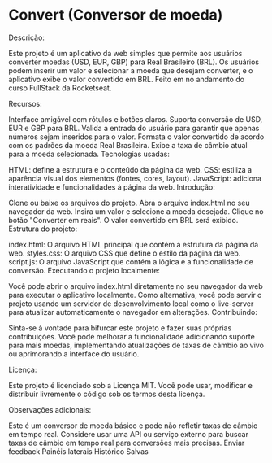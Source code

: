# Convert (Conversor de moeda) 

Descrição:

Este projeto é um aplicativo da web simples que permite aos usuários converter moedas (USD, EUR, GBP) para Real Brasileiro (BRL). Os usuários podem inserir um valor e selecionar a moeda que desejam converter, e o aplicativo exibe o valor convertido em BRL.
Feito em no andamento do curso FullStack da Rocketseat.

Recursos:

Interface amigável com rótulos e botões claros.
Suporta conversão de USD, EUR e GBP para BRL.
Valida a entrada do usuário para garantir que apenas números sejam inseridos para o valor.
Formata o valor convertido de acordo com os padrões da moeda Real Brasileira.
Exibe a taxa de câmbio atual para a moeda selecionada.
Tecnologias usadas:

HTML: define a estrutura e o conteúdo da página da web.
CSS: estiliza a aparência visual dos elementos (fontes, cores, layout).
JavaScript: adiciona interatividade e funcionalidades à página da web.
Introdução:

Clone ou baixe os arquivos do projeto.
Abra o arquivo index.html no seu navegador da web.
Insira um valor e selecione a moeda desejada.
Clique no botão "Converter em reais".
O valor convertido em BRL será exibido.
Estrutura do projeto:

index.html: O arquivo HTML principal que contém a estrutura da página da web.
styles.css: O arquivo CSS que define o estilo da página da web.
script.js: O arquivo JavaScript que contém a lógica e a funcionalidade de conversão.
Executando o projeto localmente:

Você pode abrir o arquivo index.html diretamente no seu navegador da web para executar o aplicativo localmente.
Como alternativa, você pode servir o projeto usando um servidor de desenvolvimento local como o live-server para atualizar automaticamente o navegador em alterações.
Contribuindo:

Sinta-se à vontade para bifurcar este projeto e fazer suas próprias contribuições. Você pode melhorar a funcionalidade adicionando suporte para mais moedas, implementando atualizações de taxas de câmbio ao vivo ou aprimorando a interface do usuário.

Licença:

Este projeto é licenciado sob a Licença MIT. Você pode usar, modificar e distribuir livremente o código sob os termos desta licença.

Observações adicionais:

Este é um conversor de moeda básico e pode não refletir taxas de câmbio em tempo real.
Considere usar uma API ou serviço externo para buscar taxas de câmbio em tempo real para conversões mais precisas.
Enviar feedback
Painéis laterais
Histórico
Salvas
